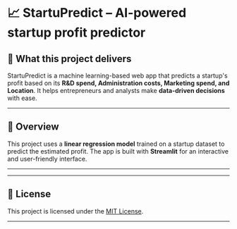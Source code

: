 # 📈 StartuPredict – AI-powered startup profit predictor  

## 📌 What this project delivers  
StartuPredict is a machine learning-based web app that predicts a startup's profit based on its **R&D spend, Administration costs, Marketing spend, and Location**. It helps entrepreneurs and analysts make **data-driven decisions** with ease.  

---

## 📖 Overview  
This project uses a **linear regression model** trained on a startup dataset to predict the estimated profit. The app is built with **Streamlit** for an interactive and user-friendly interface.  

---







---

## 📄 License

This project is licensed under the [MIT License](LICENSE).

---


